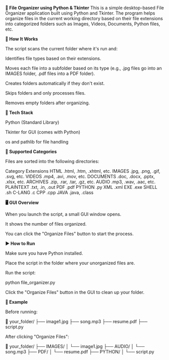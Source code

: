 **📂 File Organizer using Python & Tkinter**
This is a simple desktop-based File Organizer application built using Python and Tkinter. The program helps organize files in the current working directory based on their file extensions into categorized folders such as Images, Videos, Documents, Python files, etc.

**🧠 How It Works**

The script scans the current folder where it's run and:

Identifies file types based on their extensions.

Moves each file into a subfolder based on its type (e.g., .jpg files go into an IMAGES folder, .pdf files into a PDF folder).

Creates folders automatically if they don't exist.

Skips folders and only processes files.

Removes empty folders after organizing.

**🧰 Tech Stack**

Python (Standard Library)

Tkinter for GUI (comes with Python)

os and pathlib for file handling

**📁 Supported Categories**

Files are sorted into the following directories:

Category	Extensions
HTML	.html, .htm, .xhtml, etc.
IMAGES	.jpg, .png, .gif, .svg, etc.
VIDEOS	.mp4, .avi, .mov, etc.
DOCUMENTS	.doc, .docx, .pptx, .xlsx, etc.
ARCHIVES	.zip, .rar, .tar, .gz, etc.
AUDIO	.mp3, .wav, .aac, etc.
PLAINTEXT	.txt, .in, .out
PDF	.pdf
PYTHON	.py
XML	.xml
EXE	.exe
SHELL	.sh
C-LANG	.c
CPP	.cpp
JAVA	.java, .class

**🖥️ GUI Overview**

When you launch the script, a small GUI window opens.

It shows the number of files organized.

You can click the "Organize Files" button to start the process.

**▶️ How to Run**

Make sure you have Python installed.

Place the script in the folder where your unorganized files are.

Run the script:

python file_organizer.py


Click the "Organize Files" button in the GUI to clean up your folder.

**🧹 Example**

Before running:

📁 your_folder/
├── image1.jpg
├── song.mp3
├── resume.pdf
├── script.py


After clicking "Organize Files":

📁 your_folder/
├── IMAGES/
│   └── image1.jpg
├── AUDIO/
│   └── song.mp3
├── PDF/
│   └── resume.pdf
├── PYTHON/
│   └── script.py

